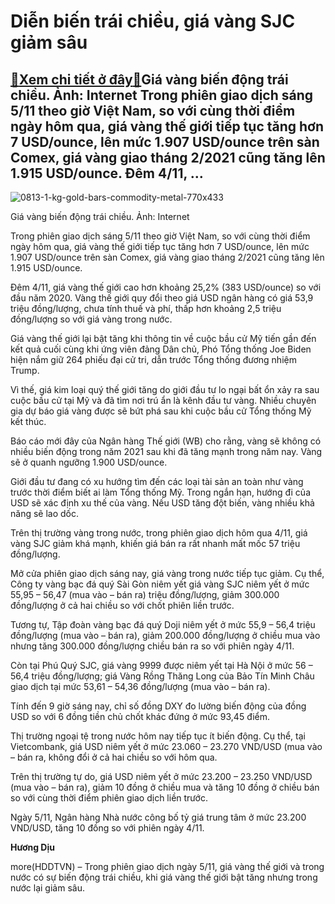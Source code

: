 Diễn biến trái chiều, giá vàng SJC giảm sâu
===========================================

[:gift:Xem chi tiết ở đây:gift:](https://hddtvn.com/dien-bien-trai-chieu-gia-vang-sjc-giam-sau/)Giá vàng biến động trái chiều. Ảnh: Internet Trong phiên giao dịch sáng 5/11 theo giờ Việt Nam, so với cùng thời điểm ngày hôm qua, giá vàng thế giới tiếp tục tăng hơn 7 USD/ounce, lên mức 1.907 USD/ounce trên sàn Comex, giá vàng giao tháng 2/2021 cũng tăng lên 1.915 USD/ounce. Đêm 4/11, …
--------------------------------------------------------------------------------------------------------------------------------------------------------------------------------------------------------------------------------------------------------------------------------------------------





![0813-1-kg-gold-bars-commodity-metal-770x433](https://hddtvn.com/wp-content/uploads/2021/01/0813_1-kg-gold-bars-commodity-metal-770x433-3.jpg "Giá vàng biến động nhẹ khi đồng USD có dấu hiệu phục hồi. Ảnh: Internet")


Giá vàng biến động trái chiều. Ảnh: Internet



Trong phiên giao dịch sáng 5/11 theo giờ Việt Nam, so với cùng thời điểm ngày hôm qua, giá vàng thế giới tiếp tục tăng hơn 7 USD/ounce, lên mức 1.907 USD/ounce trên sàn Comex, giá vàng giao tháng 2/2021 cũng tăng lên 1.915 USD/ounce.


Đêm 4/11, giá vàng thế giới cao hơn khoảng 25,2% (383 USD/ounce) so với đầu năm 2020. Vàng thế giới quy đổi theo giá USD ngân hàng có giá 53,9 triệu đồng/lượng, chưa tính thuế và phí, thấp hơn khoảng 2,5 triệu đồng/lượng so với giá vàng trong nước.


Giá vàng thế giới lại bật tăng khi thông tin về cuộc bầu cử Mỹ tiến gần đến kết quả cuối cùng khi ứng viên đảng Dân chủ, Phó Tổng thống Joe Biden hiện nắm giữ 264 phiếu đại cử tri, dẫn trước Tổng thống đương nhiệm Trump.


Vì thế, giá kim loại quý thế giới tăng do giới đầu tư lo ngại bất ổn xảy ra sau cuộc bầu cử tại Mỹ và đã tìm nơi trú ẩn là kênh đầu tư vàng. Nhiều chuyên gia dự báo giá vàng được sẽ bứt phá sau khi cuộc bầu cử Tổng thống Mỹ kết thúc.


Báo cáo mới đây của Ngân hàng Thế giới (WB) cho rằng, vàng sẽ không có nhiều biến động trong năm 2021 sau khi đã tăng mạnh trong năm nay. Vàng sẽ ở quanh ngưỡng 1.900 USD/ounce.


Giới đầu tư đang có xu hướng tìm đến các loại tài sản an toàn như vàng trước thời điểm biết ai làm Tổng thống Mỹ. Trong ngắn hạn, hướng đi của USD sẽ xác định xu thế của vàng. Nếu USD tăng đột biến, vàng nhiều khả năng sẽ lao dốc.


Trên thị trường vàng trong nước, trong phiên giao dịch hôm qua 4/11, giá vàng SJC giảm khá mạnh, khiến giá bán ra rất nhanh mất mốc 57 triệu đồng/lượng.


Mở cửa phiên giao dịch sáng nay, giá vàng trong nước tiếp tục giảm. Cụ thể, Công ty vàng bạc đá quý Sài Gòn niêm yết giá vàng SJC niêm yết ở mức 55,95 – 56,47 (mua vào – bán ra) triệu đồng/lượng, giảm 300.000 đồng/lượng ở cả hai chiều so với chốt phiên liền trước.


Tương tự, Tập đoàn vàng bạc đá quý Doji niêm yết ở mức 55,9 – 56,4 triệu đồng/lượng (mua vào – bán ra), giảm 200.000 đồng/lượng ở chiều mua vào nhưng tăng 300.000 đồng/lượng chiều bán ra so với phiên ngày 4/11.


Còn tại Phú Quý SJC, giá vàng 9999 được niêm yết tại Hà Nội ở mức 56 – 56,4 triệu đồng/lượng; giá Vàng Rồng Thăng Long của Bảo Tín Minh Châu giao dịch tại mức 53,61 – 54,36 đồng/lượng (mua vào – bán ra).


Tính đến 9 giờ sáng nay, chỉ số đồng DXY đo lường biến động của đồng USD so với 6 đồng tiền chủ chốt khác đứng ở mức 93,45 điểm.


Thị trường ngoại tệ trong nước hôm nay tiếp tục ít biến động. Cụ thể, tại Vietcombank, giá USD niêm yết ở mức 23.060 – 23.270 VND/USD (mua vào – bán ra, không đổi ở cả hai chiều so với hôm qua.


Trên thị trường tự do, giá USD niêm yết ở mức 23.200 – 23.250 VND/USD (mua vào – bán ra), giảm 10 đồng ở chiều mua và tăng 10 đồng ở chiều bán so với cùng thời điểm phiên giao dịch liền trước.


Ngày 5/11, Ngân hàng Nhà nước công bố tỷ giá trung tâm ở mức 23.200 VND/USD, tăng 10 đồng so với phiên ngày 4/11.




**Hương Dịu**



more(HDDTVN) – Trong phiên giao dịch ngày 5/11, giá vàng thế giới và trong nước có sự biến động trái chiều, khi giá vàng thế giới bật tăng nhưng trong nước lại giảm sâu.


